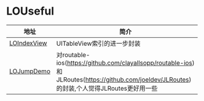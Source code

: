 # LOUseful
地址 | 简介
------- | -------
[LOIndexView](https://github.com/locooo/LOUseful/tree/master/LOIndexView)|UITableView索引的进一步封装
[LOJumpDemo](https://github.com/locooo/LOUseful/tree/master/LOJumpDemo)|对routable-ios(https://github.com/clayallsopp/routable-ios)和JLRoutes(https://github.com/joeldev/JLRoutes)的封装,个人觉得JLRoutes更好用一些

